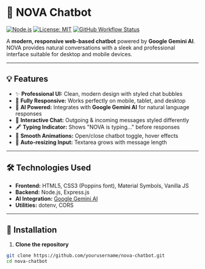 # 🚀 NOVA Chatbot

[![Node.js](https://img.shields.io/badge/Node.js-18.16-green?logo=node.js)](https://nodejs.org/) 
[![License: MIT](https://img.shields.io/badge/License-MIT-yellow.svg)](LICENSE) 
[![GitHub Workflow Status](https://img.shields.io/github/actions/workflow/status/yourusername/nova-chatbot/nodejs.yml?style=flat-square)](https://github.com/yourusername/nova-chatbot/actions)

A **modern, responsive web-based chatbot** powered by **Google Gemini AI**. NOVA provides natural conversations with a sleek and professional interface suitable for desktop and mobile devices.

---

## 💡 Features

- ✨ **Professional UI:** Clean, modern design with styled chat bubbles  
- 📱 **Fully Responsive:** Works perfectly on mobile, tablet, and desktop  
- 🤖 **AI Powered:** Integrates with **Google Gemini AI** for natural language responses  
- 💬 **Interactive Chat:** Outgoing & incoming messages styled differently  
- 🖋 **Typing Indicator:** Shows "NOVA is typing…" before responses  
- 🔄 **Smooth Animations:** Open/close chatbot toggle, hover effects  
- 📝 **Auto-resizing Input:** Textarea grows with message length  

---

## 🛠 Technologies Used

- **Frontend:** HTML5, CSS3 (Poppins font), Material Symbols, Vanilla JS  
- **Backend:** Node.js, Express.js  
- **AI Integration:** [Google Gemini AI](https://developers.generativeai.google/)  
- **Utilities:** dotenv, CORS  

---

## 🚀 Installation

1. **Clone the repository**
```bash
git clone https://github.com/yourusername/nova-chatbot.git
cd nova-chatbot

